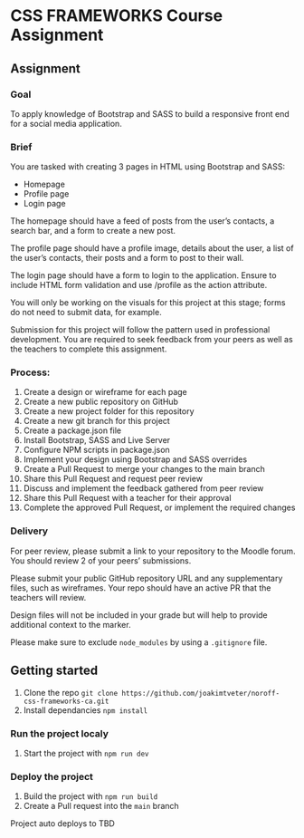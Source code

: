 # CSS FRAMEWORKS Course Assignment

## Assignment

### Goal

To apply knowledge of Bootstrap and SASS to build a responsive front end for a social media application.

### Brief

You are tasked with creating 3 pages in HTML using Bootstrap and SASS:

-   Homepage
-   Profile page
-   Login page

The homepage should have a feed of posts from the user’s contacts, a search bar, and a form to create a new post.

The profile page should have a profile image, details about the user, a list of the user’s contacts, their posts and a form to post to their wall.

The login page should have a form to login to the application. Ensure to include HTML form validation and use /profile as the action attribute.

You will only be working on the visuals for this project at this stage; forms do not need to submit data, for example.

Submission for this project will follow the pattern used in professional development. You are required to seek feedback from your peers as well as the teachers to complete this assignment.

### Process:

1. Create a design or wireframe for each page
1. Create a new public repository on GitHub
1. Create a new project folder for this repository
1. Create a new git branch for this project
1. Create a package.json file
1. Install Bootstrap, SASS and Live Server
1. Configure NPM scripts in package.json
1. Implement your design using Bootstrap and SASS overrides
1. Create a Pull Request to merge your changes to the main branch
1. Share this Pull Request and request peer review
1. Discuss and implement the feedback gathered from peer review
1. Share this Pull Request with a teacher for their approval
1. Complete the approved Pull Request, or implement the required changes

### Delivery

For peer review, please submit a link to your repository to the Moodle forum. You should review 2 of your peers’ submissions.

Please submit your public GitHub repository URL and any supplementary files, such as wireframes. Your repo should have an active PR that the teachers will review.

Design files will not be included in your grade but will help to provide additional context to the marker.

Please make sure to exclude `node_modules` by using a `.gitignore` file.

## Getting started

1. Clone the repo `git clone https://github.com/joakimtveter/noroff-css-frameworks-ca.git`
2. Install dependancies `npm install`

### Run the project localy

1. Start the project with `npm run dev`

### Deploy the project

1. Build the project with `npm run build`
2. Create a Pull request into the `main` branch

Project auto deploys to TBD
